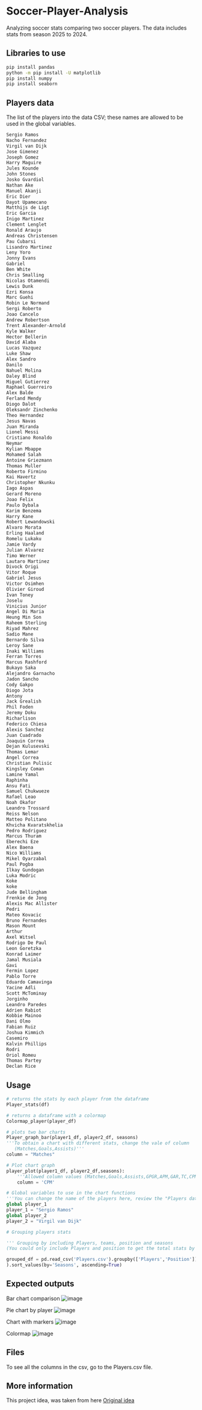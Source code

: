 # Soccer-Player-Analysis

Analyzing soccer stats comparing two soccer players. The data includes stats from season 2025 to 2024.

## Libraries to use


```bash
pip install pandas
python -m pip install -U matplotlib
pip install numpy
pip install seaborn
```


## Players data
The list of the players into the data CSV; these names are allowed to be used in the global variables.
```bash
Sergio Ramos
Nacho Fernandez
Virgil van Dijk
Jose Gimenez
Joseph Gomez
Harry Maguire
Jules Kounde
John Stones
Josko Gvardiol
Nathan Ake
Manuel Akanji
Eric Dier
Dayot Upamecano
Matthijs de Ligt
Eric Garcia
Inigo Martinez
Clement Lenglet
Ronald Araujo
Andreas Christensen
Pau Cubarsi
Lisandro Martinez
Leny Yoro
Jonny Evans
Gabriel
Ben White
Chris Smalling
Nicolas Otamendi
Lewis Dunk
Ezri Konsa
Marc Guehi
Robin Le Normand
Sergi Roberto
Joao Cancelo
Andrew Robertson
Trent Alexander-Arnold
Kyle Walker
Hector Bellerin
David Alaba
Lucas Vazquez
Luke Shaw
Alex Sandro
Danilo
Nahuel Molina
Daley Blind
Miguel Gutierrez
Raphael Guerreiro
Alex Balde
Ferland Mendy
Diogo Dalot
Oleksandr Zinchenko
Theo Hernandez
Jesus Navas
Juan Miranda
Lionel Messi
Cristiano Ronaldo
Neymar
Kylian Mbappe
Mohamed Salah
Antoine Griezmann
Thomas Muller
Roberto Firmino
Kai Havertz
Christopher Nkunku
Iago Aspas
Gerard Moreno
Joao Felix
Paulo Dybala
Karim Benzema
Harry Kane
Robert Lewandowski
Alvaro Morata
Erling Haaland
Romelu Lukaku
Jamie Vardy
Julian Alvarez
Timo Werner
Lautaro Martinez
Divock Origi
Vitor Roque
Gabriel Jesus
Victor Osimhen
Olivier Giroud
Ivan Toney
Joselu
Vinicius Junior
Angel Di Maria
Heung Min Son
Raheem Sterling
Riyad Mahrez
Sadio Mane
Bernardo Silva
Leroy Sane
Inaki Williams
Ferran Torres
Marcus Rashford
Bukayo Saka
Alejandro Garnacho
Jadon Sancho
Cody Gakpo
Diogo Jota
Antony
Jack Grealish
Phil Foden
Jeremy Doku
Richarlison
Federico Chiesa
Alexis Sanchez
Juan Cuadrado
Joaquin Correa
Dejan Kulusevski
Thomas Lemar
Angel Correa
Christian Pulisic
Kingsley Coman
Lamine Yamal
Raphinha
Ansu Fati
Samuel Chukwueze
Rafael Leao
Noah Okafor
Leandro Trossard
Reiss Nelson
Matteo Politano
Khvicha Kvaratskhelia
Pedro Rodriguez
Marcus Thuram
Eberechi Eze
Alex Baena
Nico Williams
Mikel Oyarzabal
Paul Pogba
Ilkay Gundogan
Luka Modric
Koke
koke
Jude Bellingham
Frenkie de Jong
Alexis Mac Allister
Pedri
Mateo Kovacic
Bruno Fernandes
Mason Mount
Arthur
Axel Witsel
Rodrigo De Paul
Leon Goretzka
Konrad Laimer
Jamal Musiala
Gavi
Fermin Lopez
Pablo Torre
Eduardo Camavinga
Yacine Adli
Scott McTominay
Jorginho
Leandro Paredes
Adrien Rabiot
Kobbie Mainoo
Dani Olmo
Fabian Ruiz
Joshua Kimmich
Casemiro
Kalvin Phillips
Rodri
Oriol Romeu
Thomas Partey
Declan Rice
```
## Usage

```python
# returns the stats by each player from the dataframe
Player_stats(df)

# returns a dataframe with a colormap
Colormap_player(player_df)

# plots two bar charts 
Player_graph_bar(player1_df, player2_df, seasons)
'''To obtain a chart with different stats, change the vale of column
   (Matches,Goals,Assists)'''
column = "Matches"

# Plot chart graph  
player_plot(player1_df, player2_df,seasons):
    '''Allowed column values (Matches,Goals,Assists,GPGR,APM,GAR,TC,CPM)'''
    column = 'CPM'

# Global variables to use in the chart functions
'''You can change the name of the players here, review the "Players data" section'''
global player_1
player_1 = "Sergio Ramos"
global player_2
player_2 = "Virgil van Dijk"

# Grouping players stats

''' Grouping by including Players, teams, position and seasons
(You could only include Players and position to get the total stats by player)'''

grouped_df = pd.read_csv('Players.csv').groupby(['Players','Position'])[['Matches', 'Goals', 'Assists']].sum().reset_index(
).sort_values(by='Seasons', ascending=True)

```
## Expected outputs

Bar chart comparison
![image](https://github.com/user-attachments/assets/4fada864-feab-4280-a574-afa9b00dbd30)

Pie chart by player
![image](https://github.com/user-attachments/assets/754e280e-2889-4ed5-93b9-78da3551a45f)

Chart with markers
![image](https://github.com/user-attachments/assets/fdac6f52-7e49-4a1f-ac3e-0da17e129a91)

Colormap
![image](https://github.com/user-attachments/assets/9e03cec6-8913-43ef-a2cc-e5ee8a96b164)


## Files

To see all the columns in the csv, go to the Players.csv file.

## More information
This project idea, was taken from here
[Original idea](https://www.kaggle.com/code/desalegngeb/english-premier-league-players-statistics)

